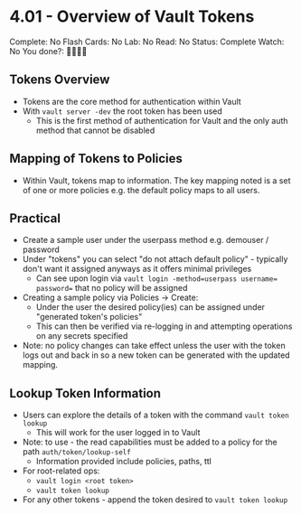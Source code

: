 # 4.01 - Overview of Vault Tokens

Complete: No
Flash Cards: No
Lab: No
Read: No
Status: Complete
Watch: No
You done?: 🌚🌚🌚🌚

## Tokens Overview

- Tokens are the core method for authentication within Vault
- With `vault server -dev` the root token has been used
    - This is the first method of authentication for Vault and the only auth method that cannot be disabled

## Mapping of Tokens to Policies

- Within Vault, tokens map to information. The key mapping noted is a set of one or more policies e.g. the default policy maps to all users.

## Practical

- Create a sample user under the userpass method e.g. demouser / password
- Under "tokens" you can select "do not attach default policy" - typically don't want it assigned anyways as it offers minimal privileges
    - Can see upon login via `vault login -method=userpass username= password=` that no policy will be assigned
- Creating a sample policy via Policies → Create:
    - Under the user the desired policy(ies) can be assigned under "generated token's policies"
    - This can then be verified via re-logging in and attempting operations on any secrets specified
- Note: no policy changes can take effect unless the user with the token logs out and back in so a new token can be generated with the updated mapping.

## Lookup Token Information

- Users can explore the details of a token with the command `vault token lookup`
    - This will work for the user logged in to Vault
- Note: to use - the read capabilities must be added to a policy for the path `auth/token/lookup-self`
    - Information provided include policies, paths, ttl
- For root-related ops:
    - `vault login <root token>`
    - `vault token lookup`
- For any other tokens - append the token desired to `vault token lookup`
